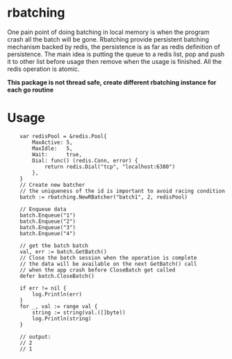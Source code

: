 # rbatching
One pain point of doing batching in local memory is when the program crash all the batch will be gone. Rbatching provide persistent batching mechanism backed by redis, the persistence is as far as redis definition of persistence. 
The main idea is putting the queue to a redis list, pop and push it to other list before usage then remove when the usage is finished.
All the redis operation is atomic.

**This package is not thread safe, create different rbatching instance for each go routine**

# Usage
```golang
    var redisPool = &redis.Pool{
		MaxActive: 5,
		MaxIdle:   5,
		Wait:      true,
		Dial: func() (redis.Conn, error) {
			return redis.Dial("tcp", "localhost:6380")
		},
    }
    // Create new batcher
    // the uniqueness of the id is important to avoid racing condition
	batch := rbatching.NewRBatcher("batch1", 2, redisPool)

    // Enqueue data
    batch.Enqueue("1")
	batch.Enqueue("2")
	batch.Enqueue("3")
    batch.Enqueue("4")
    
    // get the batch batch
    val, err := batch.GetBatch()
    // Close the batch session when the operation is complete
    // the data will be available on the next GetBatch() call
    // when the app crash before CloseBatch get called
    defer batch.CloseBatch()

    if err != nil {
		log.Println(err)
	}
	for _, val := range val {
		string := string(val.([]byte))
		log.Println(string)
    }
    
    // output:
    // 2
    // 1
    

```
